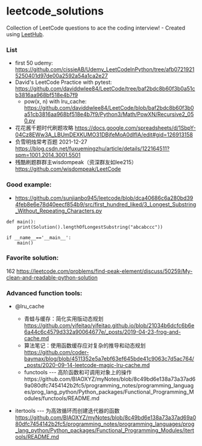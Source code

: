 # leetcode_solutions
Collection of LeetCode questions to ace the coding interview! - Created using [LeetHub](https://github.com/QasimWani/LeetHub).

### List
- first 50 udemy: https://github.com/cissieAB/Udemy_LeetCodeInPython/tree/afb07219215250401d97de00a2592a54a1ca2e27 
- David's LeetCode Practice with pytest: https://github.com/daviddwlee84/LeetCode/tree/baf2bdc8b60f3b0a51cb3816aa968bf518e4b7f9
  - pow(x, n) with lru_cache: https://github.com/daviddwlee84/LeetCode/blob/baf2bdc8b60f3b0a51cb3816aa968bf518e4b7f9/Python3/Math/PowXN/Recursive2_050.py
- 花花酱千题时代刷题攻略  https://docs.google.com/spreadsheets/d/1SbpY-04Cz8EWw3A_LBUmDEXKUMO31DBjfeMoA0dlfIA/edit#gid=126913158
- 负雪明烛常考百题 2021-12-27 https://blog.csdn.net/fuxuemingzhu/article/details/122164511?spm=1001.2014.3001.5501
- 残酷刷题群群主wisdompeak（资深群友如lee215） https://github.com/wisdompeak/LeetCode


### Good example:
- https://github.com/sunjianbo945/leetcode/blob/dca40686c6a280bd394feb8e6e78d40eecf854b9/src/first_hundred_liked/3_Longest_Substring_Without_Repeating_Characters.py

```
def main():
    print(Solution().lengthOfLongestSubstring("abcabccc"))

if __name__=='__main__':
    main()
```    

### Favorite solution: 
162 https://leetcode.com/problems/find-peak-element/discuss/50259/My-clean-and-readable-python-solution

### Advanced function tools:
- @lru_cache
  - 青蛙与缓存：简化实用版动态规划 https://github.com/yifeitao/yifeitao.github.io/blob/21034b6dcfc6b6e6a44c6c4579d332a90064677e/_posts/2019-04-23-frog-and-cache.md
  - 算法笔记：使用函数缓存应对复杂的推导和动态规划 https://github.com/coder-baymax/blog/blob/4511352e5a7ebf63ef645bde41c9063c7d5ac764/_posts/2020-09-14-leetcode-magic-lru-cache.md
  - functools --- 高阶函数和可调用对象上的操作https://github.com/BIAOXYZ/myNotes/blob/8c49bd6e138a73a37ad69a080dfc7454142b2fc5/programming_notes/programming_languages/prog_lang_python/Python_packages/Functional_Programming_Modules/functools/README.md

- itertools --- 为高效循环而创建迭代器的函数 https://github.com/BIAOXYZ/myNotes/blob/8c49bd6e138a73a37ad69a080dfc7454142b2fc5/programming_notes/programming_languages/prog_lang_python/Python_packages/Functional_Programming_Modules/itertools/README.md
